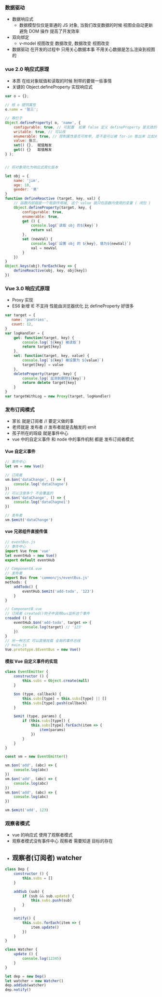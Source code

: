 ### 数据驱动
- 数据响应式
    - 数据模型仅仅是普通的 JS 对象, 当我们改变数据的时候 视图会自动更新 避免 DOM 操作 提高了开发效率
- 双向绑定
    - v-model 视图改变 数据改变, 数据改变  视图改变
- 数据驱动 在开发的过程中 只用关心数据本事  不用关心数据是怎么渲染到视图的

### vue 2.0 响应式原理
- 本质
    在给对象赋值和读取的时候 附带的要做一些事情
- 关键的 Object.defineProperty 实现响应式
```js
var o = {}; 
    
// 给 o 提供属性
o.name = '张三';

// 等价于
Object.defineProperty( o, 'name', {
    configurable: true, // 可配置  如果 false 定义 defineProperty 是无效的
    writable: true, // 可以改
    enumerable: true, // 控制属性是否可枚举, 是不是可以被 for-in 取出来 比如对象中的 __proto__ 就是灰色的不能遍历出来 就是设置了 enumerable = false
    value: 张三,
    set() {},  赋值触发
    get() {}   取值触发
} );


// 将对象简化为响应式简化版本

let obj = {
    name: 'jim',
    age: 18,
    gender: '男'
}
function defineReactive (target, key, val) { 
    // 函数内部就是一个局部作用域, 这个 value 就只在函数内使用的变量 ( 闭包 )
    Object.defineProperty(target, key, {
        configurable: true,
        enumerable: true,
        get () {
            console.log(`读取 obj 的${key}`)
            return val
        },
        set (newVal) {
            console.log(`设置 obj 的 ${key}, 值为${newVal}`)
            val = newVal
        }
    })
}
Object.keys(obj).forEach(key => {
    defineReactive(obj, key, obj[key])
})


```

### Vue 3.0 响应式原理
- Proxy 实现
- ES6 新增  IE 不支持 性能由浏览器优化  比 defineProperty 好很多
```js
var target = {
   name: 'poetries',
   count: 12,
}
var logHandler = {
    get: function(target, key) {
        console.log(`${key} 被读取`)
        return target[key]
    },
    set: function(target, key, value) {
        console.log(`${key} 被设置为 ${value}`)
        target[key] = value
    },
    deleteProperty(targer, key) {
        console.log(`监测到删除${key}`)
        return delete target[key]
    }
}
var targetWithLog = new Proxy(target, logHandler)
```

### 发布订阅模式
- 家长 就是订阅者 // 要定义做的事  
- 老师就是 发布者  // 发布者就是去触发的  emit 
- 孩子所在的班级 就是事件中心
- vue 中的自定义事件 和 node 中的事件机制 都是 发布订阅者模式

#### Vue 自定义事件
```js
// 事件中心
let vm = new Vue()

// 订阅者
vm.$on('dataChange', () => {
    console.log('dataChagne')
})
// 可以注册多个 不会覆盖的
vm.$on('dataChange', () => {
    console.log('dataChagne1')
})

// 发布者
vm.$emit('dataChange')  

```

#### vue 兄弟组件直接传值
```js
// eventBus.js
// 事件中心
import Vue from 'vue'
let eventHub = new Vue()
export default eventHub

// ComponentA.vue
// 发布者
import Bus from 'common/js/eventBus.js'
methods: { 
    addTodo() {
        eventHub.$emit('add-todo', '123')
    }
}

// ComponentB.vue
// 订阅者 created()钩子中调用bus监听这个事件
creaded () {
    eventHub.$on('add-todo', target => {
        console.log(target) // '123'
    })
}
// 另一种方式 可以直接挂载 全局的事件总线
// main.js
Vue.prototype.$EventBus = new Vue()
```

#### 模拟 Vue 自定义事件的实现
```js
class EventEmitter {
    constructor () {
        this.subs = Object.create(null)
    }

    $on (type, callback) {
        this.subs[type] = this.subs[type] || []
        this.subs[type].push(callback)
    }

    $emit (type, params) {
        if (this.subs[type]) {
            this.subs[type].forEach(item => {
                item(params)
            })
        }
    }
}

const vm = new EventEmitter()

vm.$on('add', (abc) => {
    console.log(abc)
})
vm.$on('add', (abc) => {
    console.log(abc)
})
vm.$on('add', (abc) => {
    console.log(abc)
})

vm.$emit('add', 123)
```

### 观察者模式
- vue 的响应式 使用了观察者模式
- 观察者模式没有事件中心  观察者 需要知道 目标的存在
- 观察者(订阅者) watcher
    - 
```js
class Dep {
    constructor () {
        this.subs = []
    }

    addSub (sub) {
        if (sub && sub.update) {
            this.subs.push(sub)
        }
    }

    notify() {
        this.subs.forEach(item => {
            item.update()
        })
    }
}

class Watcher {
    update () {
        console.log(12345)
    }
}

let dep = new Dep()
let watcher = new Watcher()
dep.addSub(watcher)
dep.notify()
```